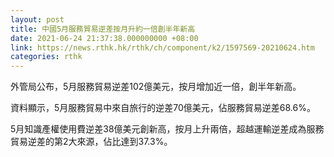 ```yaml
---
layout: post
title: 中國5月服務貿易逆差按月升約一倍創半年新高
date: 2021-06-24 21:37:38.000000000 +08:00
link: https://news.rthk.hk/rthk/ch/component/k2/1597569-20210624.htm
categories: rthk
---
```


外管局公布，5月服務貿易逆差102億美元，按月增加近一倍，創半年新高。

資料顯示，5月服務貿易中來自旅行的逆差70億美元，佔服務貿易逆差68.6%。

5月知識產權使用費逆差38億美元創新高，按月上升兩倍，超越運輸逆差成為服務貿易逆差的第2大來源，佔比達到37.3%。
